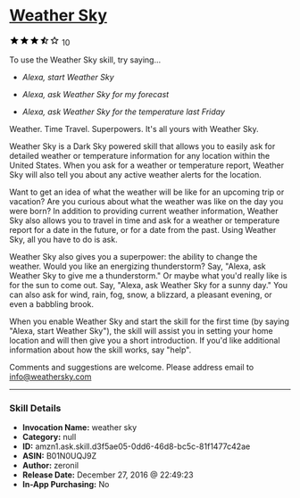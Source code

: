 # [Weather Sky](http://alexa.amazon.com/#skills/amzn1.ask.skill.d3f5ae05-0dd6-46d8-bc5c-81f1477c42ae)
![3.4 stars](../../images/ic_star_black_18dp_1x.png)![3.4 stars](../../images/ic_star_black_18dp_1x.png)![3.4 stars](../../images/ic_star_black_18dp_1x.png)![3.4 stars](../../images/ic_star_half_black_18dp_1x.png)![3.4 stars](../../images/ic_star_border_black_18dp_1x.png) 10

To use the Weather Sky skill, try saying...

* *Alexa, start Weather Sky*

* *Alexa, ask Weather Sky for my forecast*

* *Alexa, ask Weather Sky for the temperature last Friday*

Weather. Time Travel. Superpowers. It's all yours with Weather Sky.

Weather Sky is a Dark Sky powered skill that allows you to easily ask for detailed weather or temperature information for any location within the United States. When you ask for a weather or temperature report, Weather Sky will also tell you about any active weather alerts for the location.

Want to get an idea of what the weather will be like for an upcoming trip or vacation? Are you curious about what the weather was like on the day you were born? In addition to providing current weather information, Weather Sky also allows you to travel in time and ask for a weather or temperature report for a date in the future, or for a date from the past. Using Weather Sky, all you have to do is ask.

Weather Sky also gives you a superpower: the ability to change the weather. Would you like an energizing thunderstorm? Say, "Alexa, ask Weather Sky to give me a thunderstorm." Or maybe what you'd really like is for the sun to come out. Say, "Alexa, ask Weather Sky for a sunny day." You can also ask for wind, rain, fog, snow, a blizzard, a pleasant evening, or even a babbling brook.

When you enable Weather Sky and start the skill for the first time (by saying "Alexa, start Weather Sky"), the skill will assist you in setting your home location and will then give you a short introduction. If you'd like additional information about how the skill works, say "help".

Comments and suggestions are welcome. Please address email to info@weathersky.com

***

### Skill Details

* **Invocation Name:** weather sky
* **Category:** null
* **ID:** amzn1.ask.skill.d3f5ae05-0dd6-46d8-bc5c-81f1477c42ae
* **ASIN:** B01N0UQJ9Z
* **Author:** zeronil
* **Release Date:** December 27, 2016 @ 22:49:23
* **In-App Purchasing:** No
